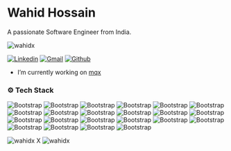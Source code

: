 # Wahid Hossain

A passionate Software Engineer from India.

<p align="left"> <img src="https://komarev.com/ghpvc/?username=wahidx&label=Profile%20views&color=3D3D3D&style=flat" alt="wahidx" /> </p>

[![Linkedin](https://img.shields.io/badge/-LinkedIn-blue?style=flat&logo=Linkedin&logoColor=white)](https://www.linkedin.com/in/wahidxhossain/)
[![Gmail](https://img.shields.io/badge/-Gmail-c14438?style=flat&logo=Gmail&logoColor=white)](mailto:wahidxhossain@gmail.com)
[![Github](https://img.shields.io/github/followers/wahidx?label=Follow&style=social)](https://github.com/wahidx)

- I’m currently working on [mqx](https://github.com/WahidX/mqx)


### ⚙️ Tech Stack

![Bootstrap](https://img.shields.io/badge/-Go-05122A?style=flat-square&logo=Go&color=000000) ![Bootstrap](https://img.shields.io/badge/-Python-05122A?style=flat-square&logo=Python&color=000000) ![Bootstrap](https://img.shields.io/badge/-Node.js-05122A?style=flat-square&logo=Node.js&color=000000) ![Bootstrap](https://img.shields.io/badge/-Typescript-05122A?style=flat-square&logo=Typescript&color=000000) ![Bootstrap](https://img.shields.io/badge/-Javascript-05122A?style=flat-square&logo=Javascript&color=000000) ![Bootstrap](https://img.shields.io/badge/-Kubernetes-05122A?style=flat-square&logo=Kubernetes&color=000000) ![Bootstrap](https://img.shields.io/badge/-Docker-05122A?style=flat-square&logo=Docker&color=000000) ![Bootstrap](https://img.shields.io/badge/-GraphQL-05122A?style=flat-square&logo=GraphQL&color=000000) ![Bootstrap](https://img.shields.io/badge/-gRPC-05122A?style=flat-square&logo=gRPC&color=000000) ![Bootstrap](https://img.shields.io/badge/-Django-05122A?style=flat-square&logo=Django&color=000000) ![Bootstrap](https://img.shields.io/badge/-Redis-05122A?style=flat-square&logo=Redis&color=000000) ![Bootstrap](https://img.shields.io/badge/-Kafka-05122A?style=flat-square&logo=Kafka&color=000000) ![Bootstrap](https://img.shields.io/badge/-Next.JS-05122A?style=flat-square&logo=Next.JS&color=000000) ![Bootstrap](https://img.shields.io/badge/-React-05122A?style=flat-square&logo=React&color=000000) ![Bootstrap](https://img.shields.io/badge/-Redux-05122A?style=flat-square&logo=Redux&color=000000) ![Bootstrap](https://img.shields.io/badge/-Astro-05122A?style=flat-square&logo=Astro&color=000000) ![Bootstrap](https://img.shields.io/badge/-OpenCV-05122A?style=flat-square&logo=OpenCV&color=000000) ![Bootstrap](https://img.shields.io/badge/-Linux-05122A?style=flat-square&logo=Linux&color=000000) ![Bootstrap](https://img.shields.io/badge/-PostgreSQL-05122A?style=flat-square&logo=PostgreSQL&color=000000) ![Bootstrap](https://img.shields.io/badge/-MongoDB-05122A?style=flat-square&logo=MongoDB&color=000000) ![Bootstrap](https://img.shields.io/badge/-MySQL-05122A?style=flat-square&logo=MySQL&color=000000) ![Bootstrap](https://img.shields.io/badge/-Amazon%20Web%20Services-05122A?style=flat-square&logo=Amazon-Web-Services&color=000000)


<div>
  <img src="https://github-readme-stats.vercel.app/api/top-langs?username=wahidx&show_icons=true&hide_border=false&locale=en&layout=compact&langs_count=8" alt="wahidx" />
  X
  <img src="https://github-readme-streak-stats.herokuapp.com/?user=wahidx&" alt="wahidx" />
</div>
